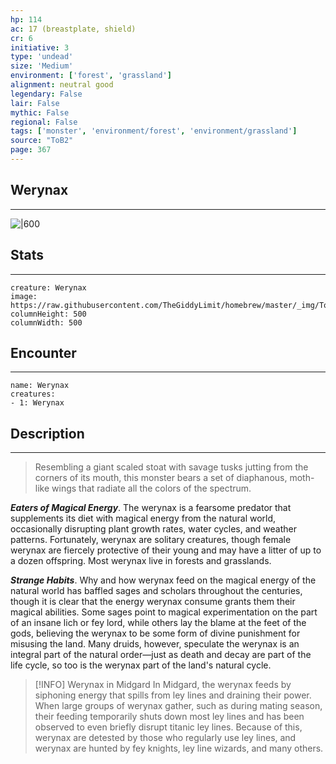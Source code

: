 ```yaml
---
hp: 114
ac: 17 (breastplate, shield)
cr: 6
initiative: 3
type: 'undead'    
size: 'Medium'
environment: ['forest', 'grassland']
alignment: neutral good
legendary: False
lair: False
mythic: False
regional: False
tags: ['monster', 'environment/forest', 'environment/grassland']
source: "ToB2"
page: 367
---
```


## Werynax
---

![|600](https://raw.githubusercontent.com/TheGiddyLimit/homebrew/master/_img/ToB2/creature/Werynax.webp)

## Stats
---

```statblock
creature: Werynax
image: https://raw.githubusercontent.com/TheGiddyLimit/homebrew/master/_img/ToB2/creature/token/Werynax%20%28Token%29.png
columnHeight: 500
columnWidth: 500
```

## Encounter
---

```encounter-table
name: Werynax
creatures:
- 1: Werynax
```

## Description
---
>Resembling a giant scaled stoat with savage tusks jutting from the corners of its mouth, this monster bears a set of diaphanous, moth-like wings that radiate all the colors of the spectrum.

**_Eaters of Magical Energy_**. The werynax is a fearsome predator that supplements its diet with magical energy from the natural world, occasionally disrupting plant growth rates, water cycles, and weather patterns. Fortunately, werynax are solitary creatures, though female werynax are fiercely protective of their young and may have a litter of up to a dozen offspring. Most werynax live in forests and grasslands.

**_Strange Habits_**. Why and how werynax feed on the magical energy of the natural world has baffled sages and scholars throughout the centuries, though it is clear that the energy werynax consume grants them their magical abilities. Some sages point to magical experimentation on the part of an insane lich or fey lord, while others lay the blame at the feet of the gods, believing the werynax to be some form of divine punishment for misusing the land. Many druids, however, speculate the werynax is an integral part of the natural order—just as death and decay are part of the life cycle, so too is the werynax part of the land's natural cycle.


> [!INFO] Werynax in Midgard
>In Midgard, the werynax feeds by siphoning energy that spills from ley lines and draining their power. When large groups of werynax gather, such as during mating season, their feeding temporarily shuts down most ley lines and has been observed to even briefly disrupt titanic ley lines. Because of this, werynax are detested by those who regularly use ley lines, and werynax are hunted by fey knights, ley line wizards, and many others.




